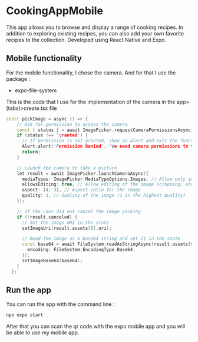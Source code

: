 ﻿# CookingAppMobile
This app allows you to browse and display a range of cooking recipes. In addition to exploring existing recipes, you can also add your own favorite recipes to the collection. Developed using React Native and Expo.

## Mobile functionality
For the mobile functionality, I chose the camera. And for that I use the package :
- expo-file-system

This is the code that I use for the implementation of the camera in the app>(tabs)>create.tsx file
```cpp
const pickImage = async () => {
    // Ask for permission to access the camera
    const { status } = await ImagePicker.requestCameraPermissionsAsync();
    if (status !== 'granted') {
      // If permission is not granted, show an alert and exit the function
      Alert.alert('Permission Denied', 'We need camera permissions to take a picture.');
      return;
    }

    // Launch the camera to take a picture
    let result = await ImagePicker.launchCameraAsync({
      mediaTypes: ImagePicker.MediaTypeOptions.Images, // Allow only images
      allowsEditing: true, // Allow editing of the image (cropping, etc.)
      aspect: [4, 3], // Aspect ratio for the image
      quality: 1, // Quality of the image (1 is the highest quality)
    });

    // If the user did not cancel the image picking
    if (!result.canceled) {
      // Set the image URI in the state
      setImageUri(result.assets[0].uri);

      // Read the image as a base64 string and set it in the state
      const base64 = await FileSystem.readAsStringAsync(result.assets[0].uri, {
        encoding: FileSystem.EncodingType.Base64,
      });
      setImageBase64(base64);
    }
  };
```

## Run the app
You can run the app with the command line :

```cpp
npx expo start
```

After that you can scan the qr code with the expo mobile app and you will be able to use my mobile app.

